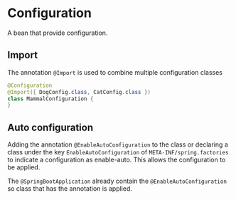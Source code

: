 # Configuration

A bean that provide configuration.

## Import

The annotation `@Import` is used to combine multiple configuration classes

```java
@Configuration
@Import({ DogConfig.class, CatConfig.class })
class MammalConfiguration {
}
```

## Auto configuration

Adding the annotation `@EnableAutoConfiguration` to the class or declaring a class under the key `EnableAutoConfiguration` of `META-INF/spring.factories` to indicate a configuration as enable-auto. This allows the configuration to be applied.

The `@SpringBootApplication` already contain the `@EnableAutoConfiguration` so class that has the annotation is applied.
